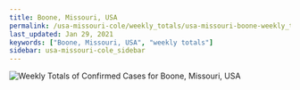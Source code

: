 ```yaml
---
title: Boone, Missouri, USA
permalink: /usa-missouri-cole/weekly_totals/usa-missouri-boone-weekly_totals.html
last_updated: Jan 29, 2021
keywords: ["Boone, Missouri, USA", "weekly totals"]
sidebar: usa-missouri-cole_sidebar
---
```


![Weekly Totals of Confirmed Cases for Boone, Missouri, USA](/covid_tracker/images/graphs/usa-missouri-boone-weekly_totals_graph.png)
